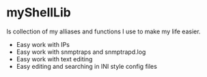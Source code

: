 # myShellLib

Is collection of my alliases and functions I use to make my life easier.
- Easy work with IPs 
- Easy work with snmptraps and snmptrapd.log
- Easy work with text editing
- Easy editing and searching in INI style config files
